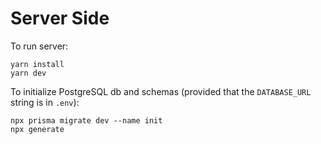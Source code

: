 # Server Side

To run server:
```
yarn install
yarn dev
```

To initialize PostgreSQL db and schemas (provided that the `DATABASE_URL` string is in `.env`):
```
npx prisma migrate dev --name init
npx generate
```